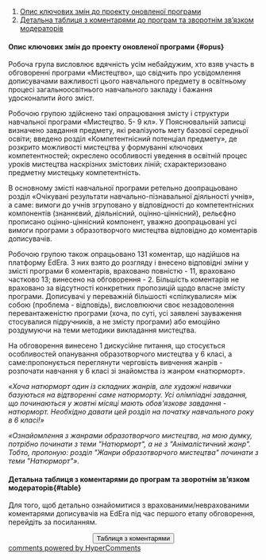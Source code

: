 <div id="hypercomments_widget" class="js-hypercomments-widget invisible"></div>

1. [Опис ключових змін до проекту оновленої програми](#opus)
2. [Детальна таблиця з коментарями до програм та зворотнім зв’язком модераторів](#table)

#### Опис ключових змін  до проекту оновленої  програми {#opus}

Робоча група висловлює вдячність усім небайдужим, хто взяв участь в обговоренні програми «Мистецтво», що свідчить про усвідомлення дописувачами важливості цього навчального предмету в освітньому процесі загальноосвітнього навчального закладу і бажання удосконалити його зміст.

Робочою групою здійснено такі опрацювання змісту і структури навчальної програми «Мистецтво. 5- 9 кл».
У Пояснювальній записці визначено завдання предмету, які реалізують мету базової середньої освіти; введено розділ «Компетентнісний потенціал предмету», де розкрито можливості мистецтва у формуванні ключових компетентностей; окреслено особливості уведення в освітній процес уроків мистецтва наскрізних змістових ліній; схарактеризовано предметну мистецьку компетентність.

В основному змісті навчальної програми ретельно доопрацьовано розділ «Очікувані результати навчально-пізнавальної діяльності учнів», а саме: вимоги до учнів згруповано у відповідності до компетентнісних компонентів (знаннєвий, діяльнісний, оцінно-ціннісний), рельєфно прописано оцінно-ціннісний компонент, уважно доопрацьовані усі вимоги програми з образотворчого мистецтва відповідно до коментарів дописувачів.

Робочою групою також опрацьовано 131 коментар, що надійшов на платформу  EdEra. З них взято до розгляду і внесено відповідні зміни у змісті програми 6 коментарів, враховано повністю - 11, враховано частково 13; винесено на обговорення - 2. 
Більшість коментарів не враховано за відсутності конкретних пропозицій щодо власне змісту програми. Дописувачі у переважній більшості «спілкувалися» між собою (проблема - відповідь), висловлюючи своє незадоволення перевантаженістю програми (хоча, по суті, усі заявлені зауваження стосувалися підручників, а не змісту програми) або емоційно роздумуючи на теми методики викладання мистецтва.

На обговорення винесено 1 дискусійне питання, що стосується особливостей опанування образотворчого мистецтва у 6 класі, а саме:пропонується переглянути черговість вивчення жанрів - розпочати навчання у 6 класі зі знайомства із жанром «натюрморт».

<i>«Хоча натюрморт один із складних жанрів, але художні навички базуються на відтворенні саме натюрморту. Усі олімпіадні завдання, що починаються у жовтні місяці мають обов'язкове завдання - натюрморт. Необхідно давати цей розділ на початку навчального року в 6 класі!» 

«Ознайомлення з жанрами образотворчого мистецтва, на мою думку, потрібно починати з теми "Натюрморт", а не з "Анімалістичний жанр". Тобто, пропоную: розділ "Жанри образотворчого мистецтва" починати з теми "Натюрморт"».</i>

#### Детальна таблиця з коментарями до програм та зворотнім зв’язком модераторів{#table}

Для того, щоб детально ознайомитися з врахованими/неврахованими коментарями дописувачів на EdEra під час першого етапу обговорення, перейдіть за посиланням. 
<br>

<center><a href="https://drive.google.com/file/d/0B2LCoyWVMpMSZU51cE9YR3J3Q2s/view?usp=sharing" target="_blank"><button type="button" class="btn btn-primary" aria-haspopup="true" aria-expanded="false">Таблиця з коментарями</button></a></center>

<div class="js-hypercomments-container">
    <a href="http://hypercomments.com" class="hc-link" title="comments widget">comments powered by HyperComments</a>
</div>